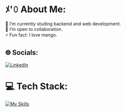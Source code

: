 # ﾒ'𝟶 About Me:
🔭 I’m currently studing backend and web development.  
👯 I’m open to collaboration.  
⚡ Fun fact: I love mango.

## 🌐 Socials:
[![LinkedIn](https://img.shields.io/badge/LinkedIn-%230077B5.svg?logo=linkedin&logoColor=white)](https://www.linkedin.com/in/denys-zherdetskyi-a18241308/)  

# 💻 Tech Stack:
[![My Skills](https://skillicons.dev/icons?i=typescript,laravel,javascript,html,css,react,nextjs,docker,git,github,figma&)](https://skillicons.dev)

